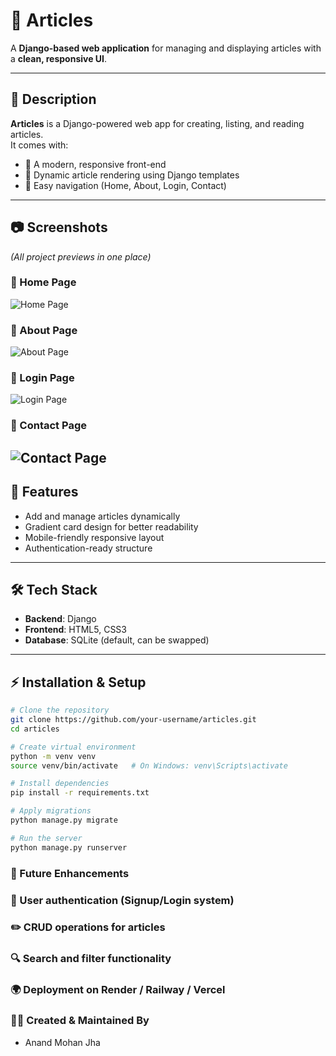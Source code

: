 # 📰 Articles

A **Django-based web application** for managing and displaying articles with a **clean, responsive UI**.

---

## 📖 Description
**Articles** is a Django-powered web app for creating, listing, and reading articles.  
It comes with:
- 🎨 A modern, responsive front-end  
- 📑 Dynamic article rendering using Django templates  
- 🔗 Easy navigation (Home, About, Login, Contact)

---

## 📷 Screenshots  
*(All project previews in one place)*  

### 🔹 Home Page
![Home Page](<img width="1363" height="683" alt="image" src="https://github.com/user-attachments/assets/d418fe6e-32fe-40d3-8120-473a1d2aab21" />
)

### 🔹 About Page
![About Page](<img width="1365" height="611" alt="image" src="https://github.com/user-attachments/assets/29d2667a-86ba-4349-8c96-dc23ac87a74a" />
)

### 🔹 Login Page
![Login Page](<img width="1365" height="682" alt="image" src="https://github.com/user-attachments/assets/302fcae7-1251-4cfc-8e83-886ecfec45c9" />
)

### 🔹 Contact Page
![Contact Page](<img width="1365" height="679" alt="image" src="https://github.com/user-attachments/assets/735546fb-d68f-4e5a-b033-c63341793a0c" />
)
---

## 🚀 Features
- Add and manage articles dynamically  
- Gradient card design for better readability  
- Mobile-friendly responsive layout  
- Authentication-ready structure  

---

## 🛠️ Tech Stack
- **Backend**: Django  
- **Frontend**: HTML5, CSS3  
- **Database**: SQLite (default, can be swapped)  

---

## ⚡ Installation & Setup

```bash
# Clone the repository
git clone https://github.com/your-username/articles.git
cd articles

# Create virtual environment
python -m venv venv
source venv/bin/activate   # On Windows: venv\Scripts\activate

# Install dependencies
pip install -r requirements.txt

# Apply migrations
python manage.py migrate

# Run the server
python manage.py runserver 
```
### 📌 Future Enhancements
### 🔐 User authentication (Signup/Login system)
### ✏️ CRUD operations for articles
### 🔍 Search and filter functionality
### 🌍 Deployment on Render / Railway / Vercel

### 👨‍💻 Created & Maintained By
- Anand Mohan Jha
